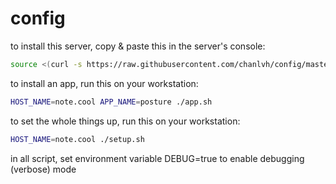 # config

to install this server, copy & paste this in the server's console:
```bash
source <(curl -s https://raw.githubusercontent.com/chanlvh/config/master/server.sh)
```

to install an app, run this on your workstation:
```bash
HOST_NAME=note.cool APP_NAME=posture ./app.sh
```

to set the whole things up, run this on your workstation:
```bash
HOST_NAME=note.cool ./setup.sh
```

in all script, set environment variable DEBUG=true to enable debugging (verbose) mode
